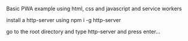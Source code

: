 Basic PWA example using html, css and javascript and service workers

install a http-server using npm i -g http-server

go to the root directory and type http-server and press enter...

